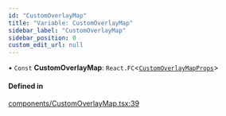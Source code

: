```yaml
---
id: "CustomOverlayMap"
title: "Variable: CustomOverlayMap"
sidebar_label: "CustomOverlayMap"
sidebar_position: 0
custom_edit_url: null
---
```


• `Const` **CustomOverlayMap**: `React.FC`<[`CustomOverlayMapProps`](../interfaces/CustomOverlayMapProps.md)\>

#### Defined in

[components/CustomOverlayMap.tsx:39](https://github.com/JaeSeoKim/react-kakao-maps/blob/2648067/src/components/CustomOverlayMap.tsx#L39)

